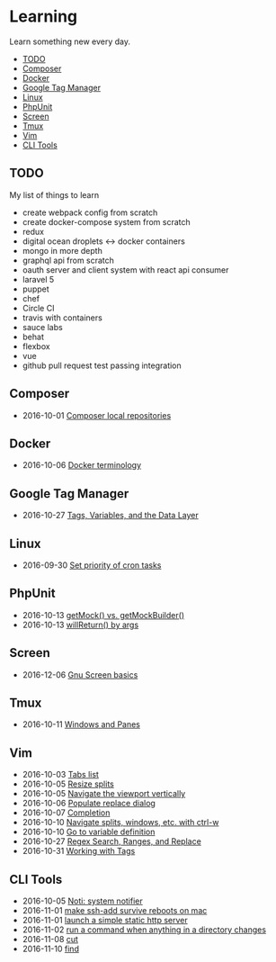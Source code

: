 # Learning

Learn something new every day.

* [TODO](#todo)
* [Composer](#composer)
* [Docker](#docker)
* [Google Tag Manager](#google-tag-manager)
* [Linux](#linux)
* [PhpUnit](#phpunit)
* [Screen](#screen)
* [Tmux](#tmux)
* [Vim](#vim)
* [CLI Tools](#cli-tools)

## TODO

My list of things to learn

* create webpack config from scratch
* create docker-compose system from scratch
* redux
* digital ocean droplets <-> docker containers
* mongo in more depth
* graphql api from scratch
* oauth server and client system with react api consumer
* laravel 5
* puppet
* chef
* Circle CI
* travis with containers
* sauce labs
* behat
* flexbox
* vue
* github pull request test passing integration

## Composer

* 2016-10-01 [Composer local repositories](composer/local-repo.md)

## Docker

* 2016-10-06 [Docker terminology](docker/terminology.md)

## Google Tag Manager

* 2016-10-27 [Tags, Variables, and the Data Layer](gtm/tags_and_variables.md)

## Linux

* 2016-09-30 [Set priority of cron tasks](linux/nice.md)

## PhpUnit

* 2016-10-13 [getMock() vs. getMockBuilder()](phpunit/get_mock_vs_get_mock_builder.md)
* 2016-10-13 [willReturn() by args](phpunit/will_return_by_args.md)

## Screen

* 2016-12-06 [Gnu Screen basics](screen/basics.md)

## Tmux

* 2016-10-11 [Windows and Panes](tmux/windows_and_panes.md)

## Vim

* 2016-10-03 [Tabs list](vim/tabs.md)
* 2016-10-05 [Resize splits](vim/resize_splits.md)
* 2016-10-05 [Navigate the viewport vertically](vim/viewport.md)
* 2016-10-06 [Populate replace dialog](vim/populate_replace.md)
* 2016-10-07 [Completion](vim/completion.md)
* 2016-10-10 [Navigate splits, windows, etc. with ctrl-w](vim/navigate_splits.md)
* 2016-10-10 [Go to variable definition](vim/go_to_var_def.md)
* 2016-10-27 [Regex Search, Ranges, and Replace](vim/regex_search.md)
* 2016-10-31 [Working with Tags](vim/tags.md)

## CLI Tools

* 2016-10-05 [Noti: system notifier](cli_tools/noti.md)
* 2016-11-01 [make ssh-add survive reboots on mac](cli_tools/mac_ssh_add.md)
* 2016-11-01 [launch a simple static http server](cli_tools/http_server.md)
* 2016-11-02 [run a command when anything in a directory changes](cli_tools/watch.md)
* 2016-11-08 [cut](cli_tools/cut.md)
* 2016-11-10 [find](cli_tools/find.md)
